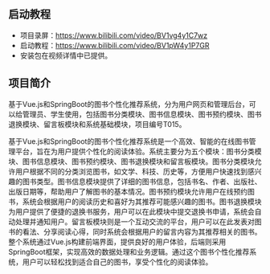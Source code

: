 ## 启动教程
- 项目录屏：https://www.bilibili.com/video/BV1vg4y1C7wz
- 启动教程：https://www.bilibili.com/video/BV1pW4y1P7GR
- 安装包在视频详情中已提供。

## 项目简介

基于Vue.js和SpringBoot的图书个性化推荐系统，分为用户网页和管理后台，可以给管理员、学生使用，包括图书分类模块、图书信息模块、图书预约模块、图书退换模块、留言板模块和系统基础模块，项目编号T015。

基于Vue.js和SpringBoot的图书个性化推荐系统是一个高效、智能的在线图书管理平台，旨在为用户提供个性化的阅读体验。系统主要分为五个模块：图书分类模块、图书信息模块、图书预约模块、图书退换模块和留言板模块。图书分类模块允许用户根据不同的分类浏览图书，如文学、科技、历史等，方便用户快速找到感兴趣的图书类型。图书信息模块提供了详细的图书信息，包括书名、作者、出版社、出版日期等，帮助用户了解图书的基本情况。图书预约模块允许用户在线预约图书，系统会根据用户的阅读历史和喜好为其推荐可能感兴趣的图书。图书退换模块为用户提供了便捷的退换书服务，用户可以在此模块中提交退换书申请，系统会自动处理并通知用户。留言板模块则是一个互动交流的平台，用户可以在此发表对图书的看法、分享阅读心得，同时系统会根据用户的留言内容为其推荐相关的图书。整个系统通过Vue.js构建前端界面，提供良好的用户体验，后端则采用SpringBoot框架，实现高效的数据处理和业务逻辑。通过这个图书个性化推荐系统，用户可以轻松找到适合自己的图书，享受个性化的阅读体验。
